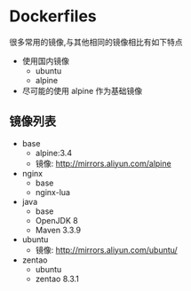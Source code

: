 # Dockerfiles

很多常用的镜像,与其他相同的镜像相比有如下特点

* 使用国内镜像
    * ubuntu
    * alpine
* 尽可能的使用 alpine 作为基础镜像

## 镜像列表
* base
    * alpine:3.4
    * 镜像: http://mirrors.aliyun.com/alpine
* nginx
    * base
    * nginx-lua
* java
    * base
    * OpenJDK 8
    * Maven 3.3.9
* ubuntu
    * 镜像: http://mirrors.aliyun.com/ubuntu/
* zentao
    * ubuntu
    * zentao 8.3.1
